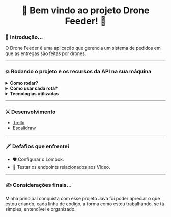 <h1 align="center">🚀 Bem vindo ao projeto Drone Feeder! 🚀</h1>

<h3>🥱 Introdução...</h3>

<p>O Drone Feeder é uma aplicação que gerencia um sistema de pedidos em que as entregas são feitas por drones.</p>

---

<h3>💥 Rodando o projeto e os recursos da API na sua máquina </h3>

<details>

<summary><strong>Como rodar?</strong></summary>

1. Clone o repositório com o comando:
  - `git clone git@github.com:abnerferreiradesousa/drone-feeder.git`;
    - Entre na pasta do repositório:
      - `cd drone-feeder`
2. Inicie a aplicação com o comando:
 - `docker-compose up -d --build`
   - *Obs: Este comando será responsável por criar dois cointainers docker: um para iniciar banco de dados e populá-lo, e outro para subir a API e disponilizar uma URL para acesso da aplicação.*

</details>

<details>

<summary><strong>Como usar cada rota?</strong></summary>  
</br>

[Rotas Documentadas](https://github.com/caioBatistaDosSantos/Project-Tryitter/blob/main/BlogsAPI.md)

</details>

<details>
  <summary><strong>Tecnologias utilizadas</strong></summary>
  <br/>
  
  <ul>
    <li>👉 Java</li>
    <li>👉 Spring Boot</li>
    <li>👉 Banco de Dados MySQL</li>
    <li>👉 Docker</li>
    <li>👉 Lombok</li>
    <li>👉 JUnit</li>
    <li>👉 TestContainers</li>
  </ul>

</details>

---

<h3>⚔️ Desenvolvimento</h3>

- [Trello](https://trello.com/c/9tutsbgi/11-link-do-escalidraw-https-excalidrawcom-json6iooox5zdvz4of7xxzyny7vcx0bqpjbjhsoorrjftta)
- [Escalidraw](https://excalidraw.com/#json=6IooOx5zDVZ4OF7XXzyny,7vCx0bQpJBJHSoOrRJfTtA)

---

<h3>🗡️ Defafios que enfrentei </h3> 

* 🛡️ Configurar o Lombok.
* 🥊 Testar os endpoints relacionados aos Vídeo.

---

<h3>✍️ Considerações finais...</h3>

<p>Minha principal conquista com esse projeto Java foi poder apreciar o que estou criando, cada linha de código, a forma como estou trabalhando, se tá simples, entendível e organizado.</p>

